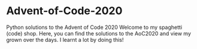 # Advent-of-Code-2020
Python solutions to the Advent of Code 2020
Welcome to my spaghetti (code) shop. Here, you can find the solutions to the AoC2020 and view my grown over the days. I learnt a lot by doing this!
